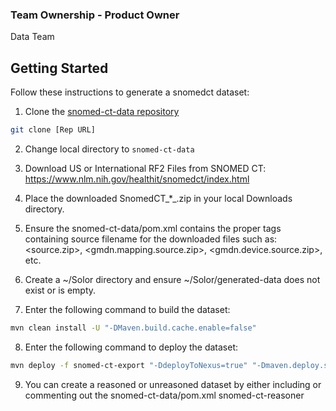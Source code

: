 ### Team Ownership - Product Owner
Data Team

## Getting Started

Follow these instructions to generate a snomedct dataset:

1. Clone the [snomed-ct-data repository](https://github.com/ikmdev/snomed-ct-data)

```bash
git clone [Rep URL]
```

2. Change local directory to `snomed-ct-data`

3. Download US or International RF2 Files from SNOMED CT: https://www.nlm.nih.gov/healthit/snomedct/index.html

4. Place the downloaded SnomedCT_*_.zip in your local Downloads directory.

5. Ensure the snomed-ct-data/pom.xml contains the proper tags containing source filename for the downloaded files such as: 
   <source.zip>, <gmdn.mapping.source.zip>, <gmdn.device.source.zip>, etc.
   
6. Create a ~/Solor directory and ensure ~/Solor/generated-data does not exist or is empty.

7. Enter the following command to build the dataset:

```bash
mvn clean install -U "-DMaven.build.cache.enable=false"
```

8. Enter the following command to deploy the dataset:

```bash
mvn deploy -f snomed-ct-export "-DdeployToNexus=true" "-Dmaven.deploy.skip=true" "-Dmaven.build.cache.enabled=false"
```

9. You can create a reasoned or unreasoned dataset by either including or commenting out the snomed-ct-data/pom.xml <module>snomed-ct-reasoner</module>

